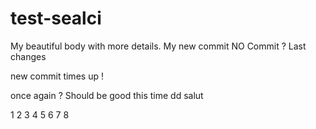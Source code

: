 # test-sealci
My beautiful body with more details.
My new commit
NO Commit ?
Last changes

new commit
times up !


once again ?
Should be good this time
dd
salut

1
2
3
4
5
6
7
8
